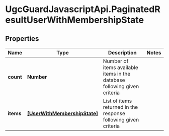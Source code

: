 # UgcGuardJavascriptApi.PaginatedResultUserWithMembershipState

## Properties

Name | Type | Description | Notes
------------ | ------------- | ------------- | -------------
**count** | **Number** | Number of items available items in the database following given criteria | 
**items** | [**[UserWithMembershipState]**](UserWithMembershipState.md) | List of items returned in the response following given criteria | 


